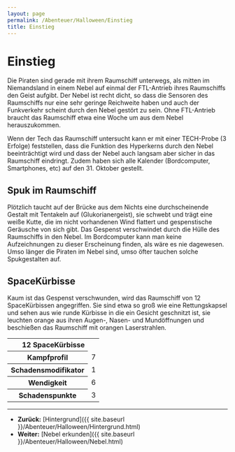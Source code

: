 ```yaml
---
layout: page
permalink: /Abenteuer/Halloween/Einstieg
title: Einstieg
---
```


# Einstieg

Die Piraten sind gerade mit ihrem Raumschiff unterwegs, als mitten im Niemandsland in einem Nebel auf einmal der FTL-Antrieb ihres Raumschiffs den Geist aufgibt. Der Nebel ist recht dicht, so dass die Sensoren des Raumschiffs nur eine sehr geringe Reichweite haben und auch der Funkverkehr scheint durch den Nebel gestört zu sein. Ohne FTL-Antrieb braucht das Raumschiff etwa eine Woche um aus dem Nebel herauszukommen.

Wenn der Tech das Raumschiff untersucht kann er mit einer TECH-Probe (3 Erfolge) feststellen, dass die Funktion des Hyperkerns durch den Nebel beeinträchtigt wird und dass der Nebel auch langsam aber sicher in das Raumschiff eindringt. Zudem haben sich alle Kalender (Bordcomputer, Smartphones, etc) auf den 31. Oktober gestellt.

## Spuk im Raumschiff

Plötzlich taucht auf der Brücke aus dem Nichts eine durchscheinende Gestalt mit Tentakeln auf (Glukorianergeist), sie schwebt und trägt eine weiße Kutte, die im nicht vorhandenen Wind flattert und gespenstische Geräusche von sich gibt. Das Gespenst verschwindet durch die Hülle des Raumschiffs in den Nebel. Im Bordcomputer kann man keine Aufzeichnungen zu dieser Erscheinung finden, als wäre es nie dagewesen. Umso länger die Piraten im Nebel sind, umso öfter tauchen solche Spukgestalten auf.

## SpaceKürbisse

Kaum ist das Gespenst verschwunden, wird das Raumschiff von 12 SpaceKürbissen angegriffen. Sie sind etwa so groß wie eine Rettungskapsel und sehen aus wie runde Kürbisse in die ein Gesicht geschnitzt ist, sie leuchten orange aus ihren Augen-, Nasen- und Mundöffnungen und beschießen das Raumschiff mit orangen Laserstrahlen.

<table>
<tbody>
<tr><th colspan="2">12 SpaceKürbisse</th></tr>
<tr><th>Kampfprofil</th><td>7</td></tr>
<tr><th>Schadensmodifikator</th><td>1</td></tr>
<tr><th>Wendigkeit</th><td>6</td></tr>
<tr><th>Schadenspunkte</th><td>3</td></tr>
</tbody>
</table>

***
- **Zurück:** [Hintergrund]({{ site.baseurl }}/Abenteuer/Halloween/Hintergrund.html)
- **Weiter:** [Nebel erkunden]({{ site.baseurl }}/Abenteuer/Halloween/Nebel.html)

